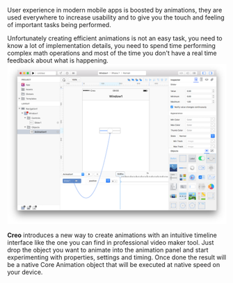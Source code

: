 User experience in modern mobile apps is boosted by animations, they are used everywhere to increase usability and to give you the touch and feeling of important tasks being performed.


Unfortunately creating efficient animations is not an easy task, you need to know a lot of implementation details, you need to spend time performing complex math operations and most of the time you don't have a real time feedback about what is happening. 
![Creo](../images/creo/animations-1.png)

**Creo** introduces a new way to create animations with an intuitive timeline interface like the one you can find in professional video maker tool. Just drop the object you want to animate into the animation panel and start experimenting with properties, settings and timing. Once done the result will be a native Core Animation object that will be executed at native speed on your device.